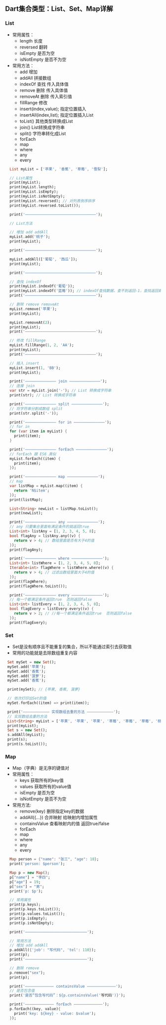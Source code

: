 ## Dart集合类型：List、Set、Map详解
### List
- 常用属性：
    - length          长度
    - reversed        翻转
    - isEmpty         是否为空
    - isNotEmpty      是否不为空
- 常用方法：  
    - add             增加
    - addAll          拼接数组
    - indexOf         查找  传入具体值
    - remove          删除  传入具体值
    - removeAt        删除  传入索引值
    - fillRange       修改   
    - insert(index,value);        指定位置插入    
    - insertAll(index,list);      指定位置插入List
    - toList()    其他类型转换成List  
    - join()      List转换成字符串
    - split()     字符串转化成List
    - forEach   
    - map
    - where
    - any
    - every

```dart
  List myList = ['苹果', '香蕉', '草莓', '雪梨'];

  // List属性
  print(myList);
  print(myList.length);
  print(myList.isEmpty);
  print(myList.isNotEmpty);
  print(myList.reversed); // 对列表倒序排序
  print(myList.reversed.toList());

  print('————————————————————————————————');

  // List方法

  // 增加 add addAll
  myList.add('桃子');
  print(myList);

  print('————————————————————————————————');

  myList.addAll(['葡萄', '西瓜']);
  print(myList);

  print('————————————————————————————————');

  // 查找 indexOf
  print(myList.indexOf('葡萄'));
  print(myList.indexOf('蓝莓')); // indexOf查找数据，查不到返回-1，查找返回索引值
  print('————————————————————————————————');

  // 删除 remove removeAt
  myList.remove('苹果');
  print(myList);

  myList.removeAt(2);
  print(myList);
  print('————————————————————————————————');

  // 修改 fillRange
  myList.fillRange(1, 2, 'AA');
  print(myList);
  print('————————————————————————————————');

  // 插入 insert
  myList.insert(1, 'BB');
  print(myList);

  print('—————————————— join ——————————————');
  // 连接 join
  var str = myList.join('-'); // List 转换成字符串
  print(str); // List 转换成字符串

  print('—————————————— split ——————————————');
  // 将字符串分割成数组 split
  print(str.split('-'));

  print('—————————————— for in ——————————————');
  // for in
  for (var item in myList) {
    print(item);
  }

  print('—————————————— forEach ——————————————');
  // forEach 跟 ES6 类似
  myList.forEach((item) {
    print(item);
  });

  print('—————————————— map ——————————————');
  // map
  var listMap = myList.map((item) {
    return 'N$item';
  });
  print(listMap);

  List<String> newList = listMap.toList();
  print(newList);

  print('—————————————— any ——————————————');
  // any 只要集合里面有满足条件的就返回true
  List<int> listAny = [1, 2, 3, 4, 5, 8];
  bool flagAny = listAny.any((v) {
    return v > 4; // 数组里面是否有大于4的值
  });
  print(flagAny);

  print('—————————————— where ——————————————');
  List<int> listWhere = [1, 2, 3, 4, 5, 8];
  Iterable<int> flagWhere = listWhere.where((v) {
    return v > 4; // 过滤出数组里面大于4的值
  });
  print(flagWhere);
  print(flagWhere.toList());

  print('—————————————— every ——————————————');
  // 每一个都满足条件返回true  否则返回false
  List<int> listEvery = [1, 2, 3, 4, 5, 8];
  bool flagEvery = listEvery.every((v) {
    return v > 2; // //每一个都满足条件返回true  否则返回false
  });
  print(flagEvery);
```

### Set
 * Set是没有顺序且不能重复的集合，所以不能通过索引去获取值
 * 常用的功能就是去除数组重复内容
 ```dart
  Set mySet = new Set();
  mySet.add('苹果');
  mySet.add('香蕉');
  mySet.add('菠萝');
  mySet.add('香蕉');

  print(mySet); // {苹果, 香蕉, 菠萝}

  // 依次打印出Set的值
  mySet.forEach((item) => print(item));

  print('———————————— 实现数组去重的方法 ————————————');
  // 实现数组去重的方法
  List<String> myList = ['苹果', '苹果', '苹果', '草莓', '草莓', '草莓', '桃子'];
  print(myList);
  Set s = new Set();
  s.addAll(myList);
  print(s);
  print(s.toList());
 ```

 ### Map
- Map（字典）是无序的键值对
- 常用属性：
  - keys            获取所有的key值
  - values          获取所有的value值
  - isEmpty         是否为空
  - isNotEmpty      是否不为空
- 常用方法:
  - remove(key)     删除指定key的数据
  - addAll({...})   合并映射  给映射内增加属性
  - containsValue   查看映射内的值  返回true/false
  - forEach   
  - map
  - where
  - any
  - every

```dart
  Map person = {"name": "张三", "age": 18};
  print('person: $person');

  Map p = new Map();
  p["name"] = "李四";
  p["age"] = 19;
  p["sex"] = "男";
  print('p: $p');

  // 常用属性
  print(p.keys);
  print(p.keys.toList());
  print(p.values.toList());
  print(p.isEmpty);
  print(p.isNotEmpty);

  print('————————————————————————————');

  // 常用方法
  // 增加 add addAll
  p.addAll({'job': "写代码", 'tel': 110});
  print(p);
  print('————————————————————————————');

  // 删除 remove
  p.remove("sex");
  print(p);

  print('————————————— containsValue —————————————');
  // 是否包含值
  print('是否“包含写代码”：${p.containsValue('写代码')}');

  print('————————————— forEach —————————————');
  p.forEach((key, value){
    print('key: ${key} - value: $value');
  });
```